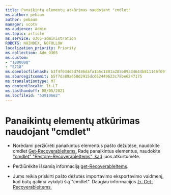 ```yaml
---
title: Panaikintų elementų atkūrimas naudojant "cmdlet"
ms.author: pebaum
author: pebaum
manager: scotv
ms.audience: Admin
ms.topic: article
ms.service: o365-administration
ROBOTS: NOINDEX, NOFOLLOW
localization_priority: Priority
ms.collection: Adm_O365
ms.custom:
- "1800008"
- "5718"
ms.openlocfilehash: b3f4f034d5d7486dafa1b5c1801a285b09a34644b811146f09f454fad9647833
ms.sourcegitcommit: b5f7da89a650d2915dc652449623c78be6247175
ms.translationtype: MT
ms.contentlocale: lt-LT
ms.lasthandoff: 08/05/2021
ms.locfileid: "53910662"
---
```

# <a name="recover-deleted-items-with-cmdlet"></a>Panaikintų elementų atkūrimas naudojant "cmdlet"

- Norėdami peržiūrėti panaikintus elementus pašto dėžutėse, naudokite cmdlet [Get-RecoverableItems.](https://docs.microsoft.com/powershell/module/exchange/get-recoverableitems?view=exchange-ps) Radę panaikintus elementus, naudokite ["cmdlet" "Restore-RecoverableItems", kad](https://docs.microsoft.com/powershell/module/exchange/Restore-RecoverableItems?view=exchange-ps) juos atkurtumėte.

- Peržiūrėkite išsamią informaciją [get-RecoverableItems](https://docs.microsoft.com/powershell/module/exchange/get-recoverableitems?view=exchange-ps).

- Jums reikia priskirti pašto dėžutės importavimo eksportavimo vaidmenį, kad būtų galima vykdyti šią "cmdlet". Daugiau informacijos [žr. Get-RecoverableItems.](https://docs.microsoft.com/powershell/module/exchange/get-recoverableitems?view=exchange-ps)
